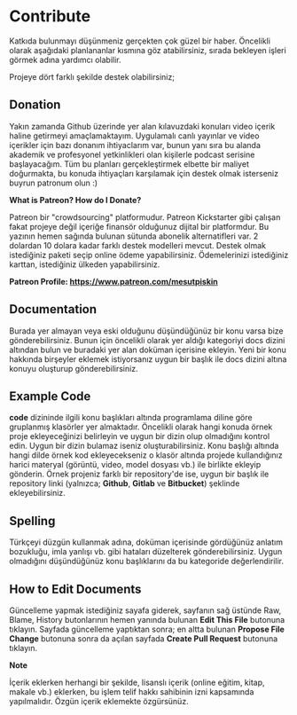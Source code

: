 # Contribute

Katkıda bulunmayı düşünmeniz gerçekten çok güzel bir haber. Öncelikli olarak aşağıdaki planlananlar kısmına göz atabilirsiniz, sırada bekleyen işleri görmek adına yardımcı olabilir. 

Projeye  dört farklı şekilde destek olabilirsiniz;

## Donation

Yakın zamanda Github üzerinde yer alan kılavuzdaki konuları video içerik haline getirmeyi amaçlamaktayım. Uygulamalı canlı yayınlar ve video içerikler için bazı donanım ihtiyaclarım var, bunun yanı sıra bu alanda akademik ve profesyonel yetkinlikleri olan kişilerle podcast serisine başlayacağım. Tüm bu planları gerçekleştirmek elbette bir maliyet doğurmakta, bu konuda ihtiyaçları karşılamak için destek olmak isterseniz buyrun patronum olun :)


**What is Patreon? How do I Donate?**

Patreon bir "crowdsourcing" platformudur. Patreon Kickstarter gibi çalışan fakat projeye değil içeriğe finansör olduğunuz dijital bir platformdur. Bu yazının hemen sağında bulunan sütunda abonelik alternatifleri var. 2 dolardan 10 dolara kadar farklı destek modelleri mevcut. Destek olmak istediğiniz paketi seçip online ödeme yapabilirsiniz. Ödemelerinizi istediğiniz karttan, istediğiniz ülkeden yapabilirsiniz.

**Patreon Profile: https://www.patreon.com/mesutpiskin**

## Documentation

Burada yer almayan veya eski olduğunu düşündüğünüz bir konu varsa bize gönderebilirsiniz. Bunun için öncelikli olarak yer aldığı kategoriyi docs dizini altından bulun ve buradaki yer alan doküman içerisine ekleyin. Yeni bir konu hakkında birşeyler eklemek istiyorsanız uygun bir başlık ile docs dizini altına konuyu oluşturup gönderebilirsiniz.


## Example Code

**code** dizininde ilgili konu başlıkları altında programlama diline göre gruplanmış klasörler yer almaktadır. Öncelikli olarak hangi konuda örnek proje ekleyeceğinizi belirleyin ve uygun bir dizin olup olmadığını kontrol edin. Uygun bir dizin bulamaz iseniz oluşturabilirsiniz. Konu başlığı altında hangi dilde örnek kod ekleyecekseniz o klasör altında projede kullandığınız harici materyal (görüntü, video, model dosyası vb.) ile birlikte ekleyip gönderin. Örnek projeniz farklı bir repository'de ise, uygun bir başlık ile repository linki (yalnızca; **Github**, **Gitlab** ve **Bitbucket**) şeklinde ekleyebilirsiniz.

## Spelling 
Türkçeyi düzgün kullanmak adına, doküman içerisinde gördüğünüz anlatım bozukluğu, imla yanlışı vb. gibi hataları düzelterek gönderebilirsiniz. Uygun olmadığını düşündüğünüz konu başlıklarını da bu kategoride değerlendirilir.

## How to Edit Documents

Güncelleme yapmak istediğiniz sayafa giderek, sayfanın sağ üstünde Raw, Blame, History butonlarının hemen yanında bulunan **Edit This File** butonuna tıklayın. Sayfada güncelleme yaptıktan sonra; en altta bulunan **Propose File Change** butonuna sonra da açılan sayfada **Create Pull Request** butonuna tıklayın. 

**Note**

İçerik eklerken herhangi bir şekilde, lisanslı içerik (online eğitim, kitap, makale vb.) eklerken, bu işlem telif hakkı sahibinin izni kapsamında yapılmalıdır. Özgün içerik eklemekte özgürsünüz.
